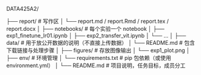 DATA425A2/

├── report/                     # 写作区
│   └── report.md / report.Rmd / report.tex / report.docx
│
├── notebooks/                 # 每个实验一个 notebook
│   ├── exp1_finetune_lr01.ipynb
│   ├── exp2_transfer_vit.ipynb
│   └── ...
│
├── data/                      # 用于放公开数据的说明（不直接上传数据）
│   └── README.md              # 包含下载链接与处理步骤
│
├── figures/                   # 存放图像输出
│   └── exp1_plot.png
│
├── env/                       # 环境管理
│   └── requirements.txt       # pip 包依赖（或使用 environment.yml）
│
└── README.md                  # 项目说明，任务目标，成员分工



